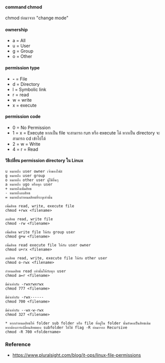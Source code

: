 #### command chmod 

chmod ย่อมาจาก "change mode"

#### ownership

- a = All
- u = User 
- g = Group
- o = Other

#### permission type

- <strong>-</strong> = File
- d = Directory
- l = Symbolic link
- r = read
- w = write
- x = execute

#### permission code

- 0 = No Permission
- 1 = x = Execute หากเป็น file จะสามารถ run หรือ execute ได้ หากเป็น directory จะสามารถ cd เข้าไปได้
- 2 = w = Write
- 4 = r = Read


#### วิธีเปลี่ยน permission directory ใน Linux

    
    u หมายถึง user owner เจ้าของไฟล์
    g หมายถึง user group
    o หมายถึง other user ผู้ใช้อื่นๆ
    a หมายถึง ugo หรือทุก user
    + หมายถึงเพิ่มสิทธ
    - หมายถึงลบสิทธ
    = หมายถึงกำหนดสิทธที่ระบุเท่านั้น 
    
    เพิ่มสิทธ read, write, execute file
    chmod +rwx <filename>
  
    ลบสิทธ read, write file
    chmod -rw <filename>
  
    เพิ่มสิทธ write file ให้กับ group user 
    chmod g+w <filename>
    
    เพิ่มสิทธ read execute file ให้กับ user owner 
    chmod u+rx <filename>
    
    ลบสิทธ read, write, execute file ให้กับ other user
    chmod o-rwx <filename>
  
    กำหนดสิทธ read เท่านั้นให้กับทุก user
    chmod a=r <filename>
  
    มีค่าเท่ากับ -rwxrwxrwx
    chmod 777 <filename>
    
    มีค่าเท่ากับ -rwx------
    chmod 700 <filename>
    
    มีค่าเท่ากับ --wx-w-rwx
    chmod 327 <filename>
    
    * หากกำหนดสิทธให้ folder sub folder หรือ file ที่อยู่ใน folder นั้นยังคงเป็นสิทธเดิม
    หากต้องการเปลี่ยนสิทธของ subfolder ให้ใช้ flag -R ย่อมาจาก Recursive
    chmod -R 700 <foldername>
  
### Reference

- https://www.pluralsight.com/blog/it-ops/linux-file-permissions
